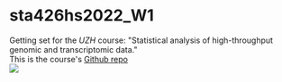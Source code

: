 # sta426hs2022_W1
Getting set for the _UZH_ course: "Statistical analysis of high-throughput genomic and transcriptomic data." <br />
This is the course's [Github repo](https://github.com/sta426hs2022/material) <br />
![](https://i.pinimg.com/originals/5c/0e/92/5c0e9271c5f52fe275f1340e03014de8.jpg)
